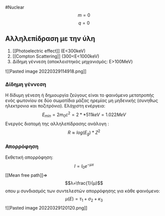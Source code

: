 #Nuclear 
$$m=0$$
$$q=0$$
## Αλληλεπίδραση με την ύλη
1. [[Photoelectric effect]] (E<300keV)
2. [[Compton Scattering]] (300<E<1000keV)
4. Δίδημη γέννεση (αποκλειστηκός μηχανισμός: Ε>100ΜeV)

![[Pasted image 20220329114918.png]]

### Δίδημη γέννεση
Η δίδυμη γένεση ή δημιουργία ζεύγους είναι το φαινόμενο μετατροπής ενός φωτονίου σε δύο σωματίδια μάζας ηρεμίας μη μηδενικής (συνηθως ηλεκτρονιο και ποζιτρόνιο). Ελάχιστη ενέργεια:
$$E_{ min }= 2 m_0 c^2 = 2 ** 511 keV = 1 . 022 MeV$$
Ενεργός διατομή της αλληλεπίδρασης ανάλογη :
$$R\approx log(E_{g})*Z^2$$

### Απορρόφηση
Εκθετική απορρόφηση:
$$I=I_0 e^{-\mu x}$$
[[Mean free path]]=>$$λ=\frac{1}{μ}$$
οπου μ συνδιασμός των συντελεστών απορρόφησης για κάθε φαινόμενο:
$$μ(Ε)=τ_1+σ_2+κ_3$$
![[Pasted image 20220329120120.png]]
